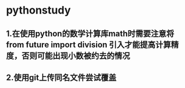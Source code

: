 # pythonstudy
## 1.在使用python的数学计算库math时需要注意将from future import division 引入才能提高计算精度，否则可能出现小数被约去的情况
## 2.使用git上传同名文件尝试覆盖